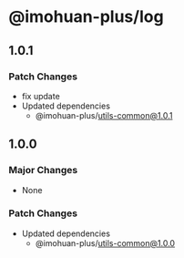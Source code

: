 # @imohuan-plus/log

## 1.0.1

### Patch Changes

- fix update
- Updated dependencies
  - @imohuan-plus/utils-common@1.0.1

## 1.0.0

### Major Changes

- None

### Patch Changes

- Updated dependencies
  - @imohuan-plus/utils-common@1.0.0
